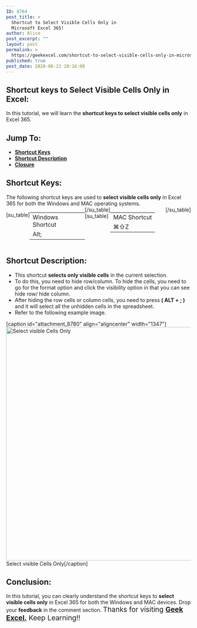 ```yaml
---
ID: 8764
post_title: >
  Shortcut to Select Visible Cells Only in
  Microsoft Excel 365!
author: Alice
post_excerpt: ""
layout: post
permalink: >
  https://geekexcel.com/shortcut-to-select-visible-cells-only-in-microsoft-excel-365/
published: true
post_date: 2020-06-21 20:16:08
---
```

<h2>Shortcut keys to Select Visible Cells Only in Excel:</h2>
In this tutorial, we will learn the <strong>shortcut keys to select visible cells only</strong> in Excel 365.
<h2>Jump To:</h2>
<ul>
 	<li><strong><a href="#1">Shortcut Keys</a></strong></li>
 	<li><strong><a href="#2">Shortcut Description</a></strong></li>
 	<li><strong><a href="#3">Closure</a></strong></li>
</ul>
<h2 id="1">Shortcut Keys:</h2>
The following shortcut keys are used to <strong>select visible cells only</strong> in Excel 365 for both the Windows and MAC operating systems.
<div style="display: flex;">

[su_table]
<table>
<tbody>
<tr>
<td>Windows Shortcut</td>
</tr>
<tr>
<td style="display: flex;"><span class="key-flex"><span class="win-key"><span class="custom-span-key">Alt</span></span></span><span class="key-flex"><span class="win-key"><span class="custom-span-key">;</span></span></span></td>
</tr>
</tbody>
</table>
[/su_table]
[su_table]
<table style="float: right;">
<tbody>
<tr>
<td>MAC Shortcut</td>
</tr>
<tr>
<td style="display: flex;"><span class="key-flex"><span class="mac-key"><span class="custom-span-key">⌘</span></span></span><span class="key-flex"><span class="mac-key"><span class="custom-span-key">⇧</span></span></span><span class="key-flex"><span class="mac-key"><span class="custom-span-key">Z</span></span></span></td>
</tr>
</tbody>
</table>
[/su_table]

</div>
<h2 id="2">Shortcut Description:</h2>
<ul>
 	<li>This shortcut <strong>selects only visible cells</strong> in the current selection.</li>
 	<li>To do this, you need to hide row/column. To hide the cells, you need to go for the format option and click the visibility option in that you can see hide row/ hide column.</li>
 	<li>After hiding the row cells or column cells, you need to press <strong>( ALT + ; )</strong> and it will select all the unhidden cells in the spreadsheet.</li>
 	<li>Refer to the following example image.</li>
</ul>
[caption id="attachment_8780" align="aligncenter" width="1347"]<img class="size-full wp-image-8780" src="https://geekexcel.com/wp-content/uploads/2020/06/ezgif.com-optimize-5-1.gif" alt="Select visible Cells Only" width="1347" height="636" /> Select visible Cells Only[/caption]
<h2 id="3">Conclusion:</h2>
In this tutorial, you can clearly understand the shortcut keys to <strong>select visible cells only</strong> in Excel 365 for both the Windows and MAC devices. Drop your <strong>feedback</strong> in the comment section. <span style="font-size: 19px;">Thanks for visiting <strong><a href="https://geekexcel.com/">Geek Excel.</a></strong> Keep Learning!!</span>